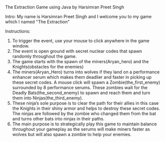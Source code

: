 The Extraction Game using Java by Harsimran Preet Singh 

Intro:
My name is Harsimran Preet Singh and I welcome you to my game which I named "The Extraction"

Instructions:

1) To trigger the event, use your mouse to click anywhere in the game window.
2) The event is open ground with secret nuclear codes that spawn randomly throughout the game.
3) The game starts with the spawn of the miners(Aryan_hero) and the Knights(obstacles for the enemies) 
4) The miners(Aryan_Hero) turns into wolves if they land on a performance enhancer serum which makes them deadlier and faster in picking up these secret codes. A mouse click will spawn a Zombie(the_first_enemy) surrounded by 8 performance serums. These zombies wait for the Deadly Bats(the_second_enemy) to spawn and reach them and turn them into Ninjas(the_third_enemy).
5) These ninja’s sole purpose is to clear the path for their allies in this case the Knights in their shiny armor and helps to destroy these secret codes. The ninjas are followed by the zombie who changed them from the bat and turns other bats into ninjas in their paths.
6) The main purpose is to strategically play this game to maintain balance throughout your gameplay as the serums will make miners faster as wolves but will also spawn a zombie to help your enemies.

